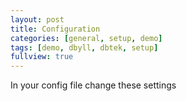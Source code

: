 ```yaml
---
layout: post
title: Configuration
categories: [general, setup, demo]
tags: [demo, dbyll, dbtek, setup]
fullview: true
---
```


In your config file change these settings

